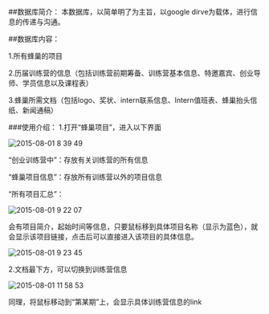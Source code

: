 ##数据库简介：
本数据库，以简单明了为主旨，以google dirve为载体，进行信息的传递与沟通。

##数据库内容：

1.所有蜂巢的项目

2.历届训练营的信息（包括训练营前期筹备、训练营基本信息、特邀嘉宾、创业导师、学员信息以及课程表）

3.蜂巢所需文档（包括logo、奖状、intern联系信息、Intern值班表、蜂巢抬头信纸、新闻通稿）

###使用介绍：
1.打开“蜂巢项目”，进入以下界面

![2015-08-01 8 39 49](https://cloud.githubusercontent.com/assets/12648107/9021872/3526c730-3829-11e5-89e4-2ab38ee5eafd.png)

“创业训练营中”：存放有关训练营的所有信息

“蜂巢项目信息”：存放所有训练营以外的项目信息

“所有项目汇总”：

![2015-08-01 9 22 07](https://cloud.githubusercontent.com/assets/12648107/9021984/d7c2a504-382e-11e5-8a98-93bc659013d4.png)

会有项目简介，起始时间等信息，只要鼠标移到具体项目名称（显示为蓝色），就会显示该项目链接，点击后可以直接进入该项目的具体信息。

![2015-08-01 9 23 45](https://cloud.githubusercontent.com/assets/12648107/9021985/0da93188-382f-11e5-94ea-3ef8c5b1ed17.png)

2.文档最下方，可以切换到训练营信息

![2015-08-01 11 58 53](https://cloud.githubusercontent.com/assets/12648107/9022475/bc6a418e-3844-11e5-9fa6-ff75727d5eb9.png)

同理，将鼠标移动到“第某期”上，会显示具体训练营信息的link
